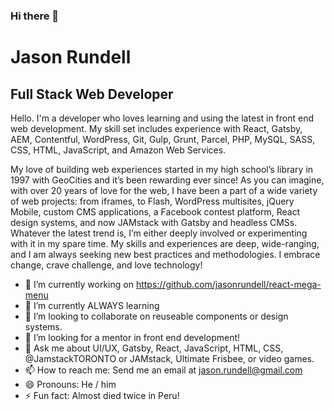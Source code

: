 ### Hi there 👋
# Jason Rundell

## Full Stack Web Developer

Hello. I'm a developer who loves learning and using the latest in front end web development. My skill set includes experience with React, Gatsby, AEM, Contentful, WordPress, Git, Gulp, Grunt, Parcel, PHP, MySQL, SASS, CSS, HTML, JavaScript, and Amazon Web Services.

My love of building web experiences started in my high school’s library in 1997 with GeoCities and it’s been rewarding ever since! As you can imagine, with over 20 years of love for the web, I have been a part of a wide variety of web projects: from iframes, to Flash, WordPress multisites, jQuery Mobile, custom CMS applications, a Facebook contest platform, React design systems, and now JAMstack with Gatsby and headless CMSs. Whatever the latest trend is, I’m either deeply involved or experimenting with it in my spare time. My skills and experiences are deep, wide-ranging, and I am always seeking new best practices and methodologies. I embrace change, crave challenge, and love technology!

- 🔭 I’m currently working on https://github.com/jasonrundell/react-mega-menu
- 🌱 I’m currently ALWAYS learning
- 👯 I’m looking to collaborate on reuseable components or design systems.
- 🤔 I’m looking for a mentor in front end development!
- 💬 Ask me about UI/UX, Gatsby, React, JavaScript, HTML, CSS, @JamstackTORONTO or JAMstack, Ultimate Frisbee, or video games.
- 📫 How to reach me: Send me an email at jason.rundell@gmail.com
- 😄 Pronouns: He / him
- ⚡ Fun fact: Almost died twice in Peru!
